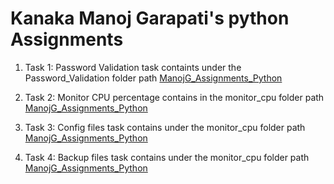 # Kanaka Manoj Garapati's python Assignments

1) Task 1: Password Validation task containts under the Password_Validation folder path
   [ManojG_Assignments_Python](Password_Validation)
   
2) Task 2: Monitor CPU percentage contains in the monitor_cpu folder path 
   [ManojG_Assignments_Python](monitor_cpu)
   
3) Task 3: Config files task contains under the monitor_cpu folder path 
   [ManojG_Assignments_Python](Config_files_with_Key-Value_pair)
   
4) Task 4: Backup files task contains under the monitor_cpu folder path 
   [ManojG_Assignments_Python](Backup_Files)
